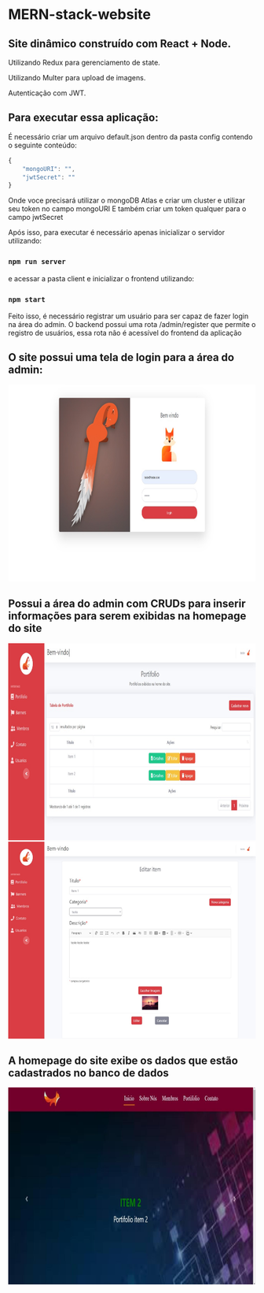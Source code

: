 # MERN-stack-website

## Site dinâmico construído com React + Node.

Utilizando Redux para gerenciamento de state.

Utilizando Multer para upload de imagens.

Autenticação com JWT.

## Para executar essa aplicação:
É necessário criar um arquivo default.json dentro da pasta config contendo o seguinte conteúdo:
```js
{
    "mongoURI": "",
    "jwtSecret": ""
}
```
Onde voce precisará utilizar o mongoDB Atlas e criar um cluster e utilizar seu token no campo mongoURI
E também criar um token qualquer para o campo jwtSecret

Após isso, para executar é necessário apenas inicializar o servidor utilizando:

### `npm run server` 

e acessar a pasta client e inicializar o frontend utilizando:

###  `npm start`

Feito isso, é necessário registrar um usuário para ser capaz de fazer login na área do admin. O backend possui uma rota /admin/register que permite o registro de usuários, essa rota não é acessível do frontend da aplicação

## O site possui uma tela de login para a área do admin:

<img src="./images_exp/login.jpeg" alt="Image Info" height="400"  />

## Possui a área do admin com CRUDs para inserir informações para serem exibidas na homepage do site

<img src="./images_exp/admin.jpeg" alt="Image Info" height="400"  />

<img src="./images_exp/edit.jpeg" alt="Image Info" height="400"  />

## A homepage do site exibe os dados que estão cadastrados no banco de dados

<img src="./images_exp/home.jpeg" alt="Image Info" height="400"  />
